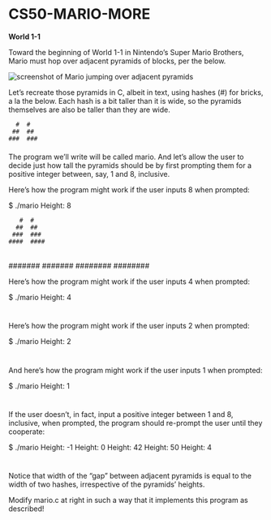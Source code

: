 # CS50-MARIO-MORE

<strong>World 1-1</strong>

Toward the beginning of World 1-1 in Nintendo’s Super Mario Brothers, Mario must hop over adjacent pyramids of blocks, per the below.

![screenshot of Mario jumping over adjacent pyramids](https://lab.cs50.io/_site/3239b6b61ad1beb860bccf965c6c49f2e6984b79/mario/more/pyramids.png)

Let’s recreate those pyramids in C, albeit in text, using hashes (#) for bricks, a la the below. Each hash is a bit taller than it is wide, so the pyramids themselves are also be taller than they are wide.

      #  #
     ##  ##
    ###  ###
   ####  ####

The program we’ll write will be called mario. And let’s allow the user to decide just how tall the pyramids should be by first prompting them for a positive integer between, say, 1 and 8, inclusive.

Here’s how the program might work if the user inputs 8 when prompted:

$ ./mario
Height: 8

       #  #
      ##  ##
     ###  ###
    ####  ####
   #####  #####
  ######  ######
 #######  #######
########  ########

Here’s how the program might work if the user inputs 4 when prompted:

$ ./mario
Height: 4

   #  #
  ##  ##
 ###  ###
####  ####

Here’s how the program might work if the user inputs 2 when prompted:

$ ./mario
Height: 2
   
 #  #
##  ##

And here’s how the program might work if the user inputs 1 when prompted:

$ ./mario
Height: 1

#  #

If the user doesn’t, in fact, input a positive integer between 1 and 8, inclusive, when prompted, the program should re-prompt the user until they cooperate:

$ ./mario
Height: -1
Height: 0
Height: 42
Height: 50
Height: 4

   #  #
  ##  ##
 ###  ###
####  ####

Notice that width of the “gap” between adjacent pyramids is equal to the width of two hashes, irrespective of the pyramids’ heights.

Modify mario.c at right in such a way that it implements this program as described!

